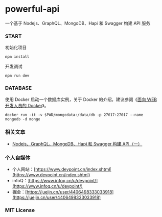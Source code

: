 # powerful-api

一个基于 Nodejs、GraphQL、MongoDB、Hapi 和 Swagger 构建 API 服务

### START

初始化项目

```
npm install
```

开发调试

```
npm run dev
```

### DATABASE

使用 Docker 启动一个数据库实例，关于 Docker 的介绍，建议参阅《[面向 WEB 开发人员的 Docker](https://juejin.cn/column/6965049243660714021)》。

```
docker run -it -v $PWD/mongodata:/data/db -p 27017:27017 --name mongodb -d mongo
```

### 相关文章

-   [Nodejs、GraphQL、MongoDB、Hapi 和 Swagger 构建 API（一）](https://www.devpoint.cn/article/441.shtml)

### 个人自媒体

-   个人网站：[https://www.devpoint.cn/index.shtml](https://www.devpoint.cn/index.shtml)
-   infoQ：[https://www.infoq.cn/u/devpoint/](https://www.infoq.cn/u/devpoint/)
-   掘金：[https://juejin.cn/user/4406498333033918](https://juejin.cn/user/4406498333033918)

### MIT License
